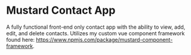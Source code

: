 # Mustard Contact App

A fully functional front-end only contact app with the ability to view, add, edit, and delete contacts. Utilizes my custom vue component framework found here: https://www.npmjs.com/package/mustard-component-framework.
